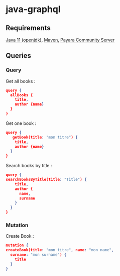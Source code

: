 # java-graphql

## Requirements
[Java 11 (openjdk)](https://openjdk.org/projects/jdk/11/), [Maven](https://maven.apache.org/), [Payara Community Server](https://www.payara.fish/downloads/payara-platform-community-edition/)

## Queries

### Query

Get all books :
```json
query {
  allBooks {
    title,
    author {name}
  }
}
```

Get one book :
```json
query {
   getBook(title: "mon titre") {
    title,
    author {name}
  }
}
```

Search books by title :
```json
query {
searchBooksByTitle(title: "Title") {
    title,
  	author {
      name,
      surname
    }
  }
}
```

### Mutation

Create Book :
```json
mutation {
createBook(title: "mon titre", name: "mon name", 
  surname: "mon surname") {
    title
  }
}
```
